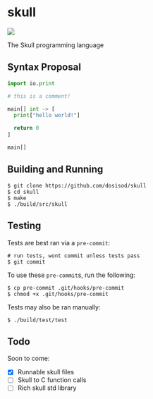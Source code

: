 # skull

![](https://github.com/dosisod/skull/workflows/tests/badge.svg)

The Skull programming language

## Syntax Proposal

```python
import io.print

# this is a comment!

main[] int -> [
  print["hello world!"]

  return 0
]

main[]
```

## Building and Running

```
$ git clone https://github.com/dosisod/skull
$ cd skull
$ make
$ ./build/src/skull
```

## Testing

Tests are best ran via a `pre-commit`:

```
# run tests, wont commit unless tests pass
$ git commit
```

To use these `pre-commit`s, run the following:

```
$ cp pre-commit .git/hooks/pre-commit
$ chmod +x .git/hooks/pre-commit
```

Tests may also be ran manually:

```
$ ./build/test/test
```

## Todo

Soon to come:

- [x] Runnable skull files
- [ ] Skull to C function calls
- [ ] Rich skull std library
